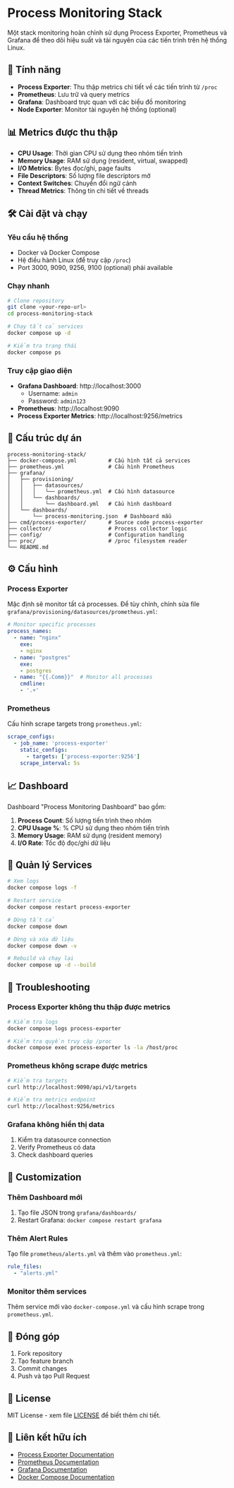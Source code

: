 # Process Monitoring Stack

Một stack monitoring hoàn chỉnh sử dụng Process Exporter, Prometheus và Grafana để theo dõi hiệu suất và tài nguyên của các tiến trình trên hệ thống Linux.

## 🚀 Tính năng

- **Process Exporter**: Thu thập metrics chi tiết về các tiến trình từ `/proc`
- **Prometheus**: Lưu trữ và query metrics
- **Grafana**: Dashboard trực quan với các biểu đồ monitoring
- **Node Exporter**: Monitor tài nguyên hệ thống (optional)

## 📊 Metrics được thu thập

- **CPU Usage**: Thời gian CPU sử dụng theo nhóm tiến trình
- **Memory Usage**: RAM sử dụng (resident, virtual, swapped)
- **I/O Metrics**: Bytes đọc/ghi, page faults
- **File Descriptors**: Số lượng file descriptors mở
- **Context Switches**: Chuyển đổi ngữ cảnh
- **Thread Metrics**: Thông tin chi tiết về threads

## 🛠️ Cài đặt và chạy

### Yêu cầu hệ thống

- Docker và Docker Compose
- Hệ điều hành Linux (để truy cập `/proc`)
- Port 3000, 9090, 9256, 9100 (optional) phải available

### Chạy nhanh

```bash
# Clone repository
git clone <your-repo-url>
cd process-monitoring-stack

# Chạy tất cả services
docker compose up -d

# Kiểm tra trạng thái
docker compose ps
```

### Truy cập giao diện

- **Grafana Dashboard**: http://localhost:3000
  - Username: `admin`
  - Password: `admin123`
- **Prometheus**: http://localhost:9090
- **Process Exporter Metrics**: http://localhost:9256/metrics

## 📁 Cấu trúc dự án

```
process-monitoring-stack/
├── docker-compose.yml          # Cấu hình tất cả services
├── prometheus.yml              # Cấu hình Prometheus
├── grafana/
│   ├── provisioning/
│   │   ├── datasources/
│   │   │   └── prometheus.yml  # Cấu hình datasource
│   │   └── dashboards/
│   │       └── dashboard.yml   # Cấu hình dashboard
│   └── dashboards/
│       └── process-monitoring.json  # Dashboard mẫu
├── cmd/process-exporter/       # Source code process-exporter
├── collector/                  # Process collector logic
├── config/                     # Configuration handling
├── proc/                       # /proc filesystem reader
└── README.md
```

## ⚙️ Cấu hình

### Process Exporter

Mặc định sẽ monitor tất cả processes. Để tùy chỉnh, chỉnh sửa file `grafana/provisioning/datasources/prometheus.yml`:

```yaml
# Monitor specific processes
process_names:
  - name: "nginx"
    exe:
    - nginx
  - name: "postgres"
    exe:
    - postgres
  - name: "{{.Comm}}"  # Monitor all processes
    cmdline:
    - '.+'
```

### Prometheus

Cấu hình scrape targets trong `prometheus.yml`:

```yaml
scrape_configs:
  - job_name: 'process-exporter'
    static_configs:
      - targets: ['process-exporter:9256']
    scrape_interval: 5s
```

## 📈 Dashboard

Dashboard "Process Monitoring Dashboard" bao gồm:

1. **Process Count**: Số lượng tiến trình theo nhóm
2. **CPU Usage %**: % CPU sử dụng theo nhóm tiến trình
3. **Memory Usage**: RAM sử dụng (resident memory)
4. **I/O Rate**: Tốc độ đọc/ghi dữ liệu

## 🔧 Quản lý Services

```bash
# Xem logs
docker compose logs -f

# Restart service
docker compose restart process-exporter

# Dừng tất cả
docker compose down

# Dừng và xóa dữ liệu
docker compose down -v

# Rebuild và chạy lại
docker compose up -d --build
```

## 🐛 Troubleshooting

### Process Exporter không thu thập được metrics

```bash
# Kiểm tra logs
docker compose logs process-exporter

# Kiểm tra quyền truy cập /proc
docker compose exec process-exporter ls -la /host/proc
```

### Prometheus không scrape được metrics

```bash
# Kiểm tra targets
curl http://localhost:9090/api/v1/targets

# Kiểm tra metrics endpoint
curl http://localhost:9256/metrics
```

### Grafana không hiển thị data

1. Kiểm tra datasource connection
2. Verify Prometheus có data
3. Check dashboard queries

## 📝 Customization

### Thêm Dashboard mới

1. Tạo file JSON trong `grafana/dashboards/`
2. Restart Grafana: `docker compose restart grafana`

### Thêm Alert Rules

Tạo file `prometheus/alerts.yml` và thêm vào `prometheus.yml`:

```yaml
rule_files:
  - "alerts.yml"
```

### Monitor thêm services

Thêm service mới vào `docker-compose.yml` và cấu hình scrape trong `prometheus.yml`.

## 🤝 Đóng góp

1. Fork repository
2. Tạo feature branch
3. Commit changes
4. Push và tạo Pull Request

## 📄 License

MIT License - xem file [LICENSE](LICENSE) để biết thêm chi tiết.

## 🔗 Liên kết hữu ích

- [Process Exporter Documentation](https://github.com/ncabatoff/process-exporter)
- [Prometheus Documentation](https://prometheus.io/docs/)
- [Grafana Documentation](https://grafana.com/docs/)
- [Docker Compose Documentation](https://docs.docker.com/compose/)
